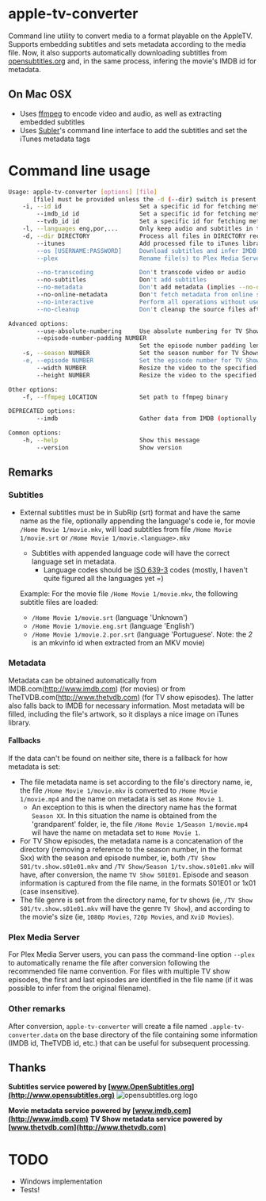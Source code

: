 # apple-tv-converter

Command line utility to convert media to a format playable on the AppleTV. Supports embedding subtitles and sets metadata according to the media file.
Now, it also supports automatically downloading subtitles from [opensubtitles.org](http://www.opensubtitles.org) and, in the same process, infering the movie's IMDB id for metadata.

## On Mac OSX

- Uses [ffmpeg](http://ffmpeg.org) to encode video and audio, as well as extracting embedded subtitles
- Uses [Subler](http://code.google.com/p/subler/)'s command line interface to add the subtitles and set the iTunes metadata tags

# Command line usage

``` bash
Usage: apple-tv-converter [options] [file]
       [file] must be provided unless the -d (--dir) switch is present.
    -i, --id id                      Set a specific id for fetching metadata from online services
        --imdb_id id                 Set a specific id for fetching metadata from IMDB
        --tvdb_id id                 Set a specific id for fetching metadata from TheTVDB
    -l, --languages eng,por,...      Only keep audio and subtitles in the specified languages
    -d, --dir DIRECTORY              Process all files in DIRECTORY recursively
        --itunes                     Add processed file to iTunes library, if it isn't present yet
        --os [USERNAME:PASSWORD]     Download subtitles and infer IMDB ID from opensubtitles.org
        --plex                       Rename file(s) to Plex Media Server recommended format

        --no-transcoding             Don't transcode video or audio
        --no-subtitles               Don't add subtitles
        --no-metadata                Don't add metadata (implies --no-online-metadata)
        --no-online-metadata         Don't fetch metadata from online services (IMDB or TheTVDB)
        --no-interactive             Perform all operations without user intervention, using sensible defaults
        --no-cleanup                 Don't cleanup the source files after processing

Advanced options:
        --use-absolute-numbering     Use absolute numbering for TV Show episodes (specially useful for cartoons)
        --episode-number-padding NUMBER
                                     Set the episode number padding length (ie, 3 for 001, 002, etc.)
    -s, --season NUMBER              Set the season number for TV Shows in case folder/file naming scheme doesn't contain right season
    -e, --episode NUMBER             Set the episode number for TV Shows in case folder/file naming scheme doesn't contain right episode number
        --width NUMBER               Resize the video to the specified width. If used with --height, can result in a different aspect ratio
        --height NUMBER              Resize the video to the specified height. If used with --width, can result in a different aspect ratio

Other options:
    -f, --ffmpeg LOCATION            Set path to ffmpeg binary

DEPRECATED options:
        --imdb                       Gather data from IMDB (optionally specifying movie id)

Common options:
    -h, --help                       Show this message
        --version                    Show version
```

## Remarks

### Subtitles

- External subtitles must be in SubRip (srt) format and have the same name as the file, optionally appending the language's code ie, for movie `/Home Movie 1/movie.mkv`, will load subtitles from file `/Home Movie 1/movie.srt` or `/Home Movie 1/movie.<language>.mkv`
    - Subtitles with appended language code will have the correct language set in metadata.
        - Language codes should be [ISO 639-3](http://www.iso.org/iso/home/standards/language_codes.htm) codes (mostly, I haven't quite figured all the languages yet =)

    Example:
    For the movie file `/Home Movie 1/movie.mkv`, the following subtitle files are loaded:

    - `/Home Movie 1/movie.srt` (language 'Unknown')
    - `/Home Movie 1/movie.eng.srt` (language 'English')
    - `/Home Movie 1/movie.2.por.srt` (language 'Portuguese'. Note: the _2_ is an mkvinfo id when extracted from an MKV movie)

### Metadata

Metadata can be obtained automatically from IMDB.com(http://www.imdb.com) (for movies) or from TheTVDB.com(http://www.thetvdb.com) (for TV show episodes). The latter also falls back to IMDB for necessary information. Most metadata will be filled, including the file's artwork, so it displays a nice image on iTunes library.

#### Fallbacks

If the data can't be found on neither site, there is a fallback for how metadata is set:
- The file metadata name is set according to the file's directory name, ie, the file `/Home Movie 1/movie.mkv` is converted to `/Home Movie 1/movie.mp4` and the name on metadata is set as `Home Movie 1`.
    - An exception to this is when the directory name has the format `Season XX`. In this situation the name is obtained from the 'grandparent' folder, ie, the file `/Home Movie 1/Season 1/movie.mp4` wil have the name on metadata set to `Home Movie 1`.
- For TV Show episodes, the metadata name is a concatenation of the directory (removing a reference to the season number, in the format Sxx) with the season and episode number, ie, both `/TV Show S01/tv.show.s01e01.mkv` and `/TV Show/Season 1/tv.show.s01e01.mkv` will have, after conversion, the name `TV Show S01E01`.
    Episode and season information is captured from the file name, in the formats S01E01 or 1x01 (case insensitive).
- The file genre is set from the directory name, for tv shows (ie, `/TV Show S01/tv.show.s01e01.mkv` will have the genre `TV Show`), and according to the movie's size (ie, `1080p Movies`, `720p Movies`, and `XviD Movies`).

### Plex Media Server

For Plex Media Server users, you can pass the command-line option `--plex` to automatically rename the file after conversion following the recommended file name convention. For files with multiple TV show episodes, the first and last episodes are identified in the file name (if it was possible to infer from the original filename).

### Other remarks

After conversion, `apple-tv-converter` will create a file named `.apple-tv-converter.data` on the base directory of the file containing some information (IMDB id, TheTVDB id, etc.) that can be useful for subsequent processing.

## Thanks

**Subtitles service powered by [www.OpenSubtitles.org](http://www.opensubtitles.org)**
![opensubtitles.org logo](http://static.opensubtitles.org/gfx/logo-transparent.png)

**Movie metadata service powered by [www.imdb.com](http://www.imdb.com)**
**TV Show metadata service powered by [www.thetvdb.com](http://www.thetvdb.com)**

# TODO

- Windows implementation
- Tests!